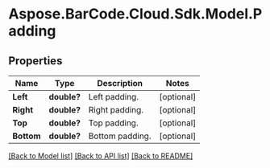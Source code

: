 # Aspose.BarCode.Cloud.Sdk.Model.Padding
## Properties

Name | Type | Description | Notes
------------ | ------------- | ------------- | -------------
**Left** | **double?** | Left padding.  | [optional] 
**Right** | **double?** | Right padding.  | [optional] 
**Top** | **double?** | Top padding.  | [optional] 
**Bottom** | **double?** | Bottom padding.  | [optional] 

[[Back to Model list]](../README.md#documentation-for-models) [[Back to API list]](../README.md#documentation-for-api-endpoints) [[Back to README]](../README.md)

